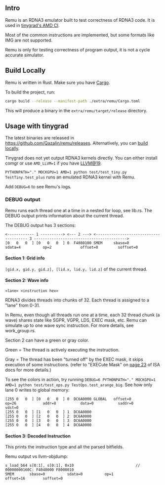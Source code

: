 ## Intro

Remu is an RDNA3 emulator built to test correctness of RDNA3 code. It is used in [tinygrad's AMD CI](https://github.com/tinygrad/tinygrad).

Most of the common instructions are implemented, but some formats like IMG are not supported.

Remu is only for testing correctness of program output, it is not a cycle accurate simulator.

## Build Locally

Remu is written in Rust. Make sure you have [Cargo](https://doc.rust-lang.org/cargo/getting-started/installation.html).

To build the project, run:

```bash
cargo build --release --manifest-path ./extra/remu/Cargo.toml
```

This will produce a binary in the `extra/remu/target/release` directory.

## Usage with tinygrad

The latest binaries are released in https://github.com/Qazalin/remu/releases. Alternatively, you can [build locally](#build-locally).

Tinygrad does not yet output RDNA3 kernels directly. You can either install comgr or use `AMD_LLVM=1` if you have [LLVM@19](https://github.com/tinygrad/tinygrad/blob/e2ed673c946c8f1774d816c75e52a994c2dd8a88/.github/actions/setup-tinygrad/action.yml#L208).

`PYTHONPATH="." MOCKGPU=1 AMD=1 python test/test_tiny.py TestTiny.test_plus` runs an emulated RDNA3 kernel with Remu.

Add `DEBUG=6` to see Remu's logs.

### DEBUG output

Remu runs each thread one at a time in a nested for loop, see lib.rs. The DEBUG output prints information about the current thread.

The DEBUG output has 3 sections:

```
<------------ 1 ----------> <--- 2 ---> <--------------------------------------- 3 ------------------------------------------>
[0   0   0  ] [0   0   0  ] 0  F4080100 SMEM     sbase=0          sdata=4          op=2             offset=0         soffset=0
```

#### Section 1: Grid info

`[gid.x, gid.y, gid.z], [lid.x, lid.y, lid.z]` of the current thread.

#### Section 2: Wave info

`<lane> <instruction hex>`

RDNA3 divides threads into chunks of 32. Each thread is assigned to a "lane" from 0-31.

In Remu, even though all threads run one at a time, each 32 thread chunk (a wave) shares state like SGPR, VGPR, LDS, EXEC mask, etc.
Remu can simulate up to one wave sync instruction.
For more details, see work_group.rs.

Section 2 can have a green or gray color.

Green = The thread is actively executing the instruction.

Gray = The thread has been "turned off" by the EXEC mask, it skips execution of some instructions. (refer to "EXECute Mask" on [page 23](https://www.amd.com/content/dam/amd/en/documents/radeon-tech-docs/instruction-set-architectures/rdna3-shader-instruction-set-architecture-feb-2023_0.pdf#page=23) of ISA docs for more details.)

To see the colors in action, try running `DEBUG=6 PYTHONPATH="." MOCKGPU=1 AMD=1 python test/test_ops.py TestOps.test_arange_big`. See how only lane 0 writes to global memory:
```
[255 0   0  ] [0   0   0  ] 0  DC6A0000 GLOBAL   offset=0         op=26            addr=8           data=0           saddr=0          vdst=0
[255 0   0  ] [1   0   0  ] 1  DC6A0000
[255 0   0  ] [2   0   0  ] 2  DC6A0000
[255 0   0  ] [3   0   0  ] 3  DC6A0000
[255 0   0  ] [4   0   0  ] 4  DC6A0000
```

#### Section 3: Decoded Instruction

This prints the instruction type and all the parsed bitfields.

Remu output vs llvm-objdump:

```
s_load_b64 s[0:1], s[0:1], 0x10                            // 00000000160C: F4040000 F8000010
SMEM       sbase=0          sdata=0          op=1             offset=16        soffset=0
```
